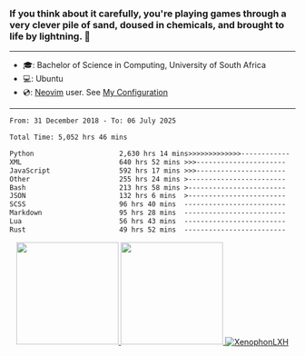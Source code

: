 ### If you think about it carefully, you're playing games through a very clever pile of sand, doused in chemicals, and brought to life by lightning.  👋

-------------------------------------------------------------------------------------------------------

- 🎓: Bachelor of Science in Computing, University of South Africa
- 💻: Ubuntu
- 💿: [Neovim](https://github.com/neovim/neovim) user. See [My Configuration](https://github.com/XenophonLXH/xenovim)

-------------------------------------------------------------------------------------------------------

<!--START_SECTION:waka-->

```txt
From: 31 December 2018 - To: 06 July 2025

Total Time: 5,052 hrs 46 mins

Python                     2,630 hrs 14 mins>>>>>>>>>>>>>------------   52.06 %
XML                        640 hrs 52 mins >>>----------------------   12.68 %
JavaScript                 592 hrs 17 mins >>>----------------------   11.72 %
Other                      255 hrs 24 mins >------------------------   05.06 %
Bash                       213 hrs 58 mins >------------------------   04.24 %
JSON                       132 hrs 6 mins  >------------------------   02.61 %
SCSS                       96 hrs 40 mins  -------------------------   01.91 %
Markdown                   95 hrs 28 mins  -------------------------   01.89 %
Lua                        56 hrs 43 mins  -------------------------   01.12 %
Rust                       49 hrs 52 mins  -------------------------   00.99 %
```

<!--END_SECTION:waka-->


<p align="center">
    <a href="https://github.com/XenophonLXH">
        <img height="180em" src="https://github-readme-stats-eight-theta.vercel.app/api?username=XenophonLXH&show_icons=true&theme=algolia&include_all_commits=true&count_private=true"/>
        <img height="180em" src="https://github-readme-stats-eight-theta.vercel.app/api/top-langs/?username=XenophonLXH&layout=compact&langs_count=8&theme=algolia"/>
        <img align="center" src="https://github-readme-streak-stats.herokuapp.com/?user=XenophonLXH&theme=algolia" alt="XenophonLXH" />
    </a>
</p>

